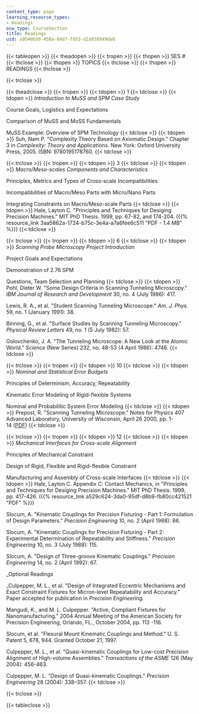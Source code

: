 ```yaml
---
content_type: page
learning_resource_types:
- Readings
ocw_type: CourseSection
title: Readings
uid: a9540b50-458a-84d7-fd53-d2a938949de8
---
```


{{< tableopen >}}
{{< theadopen >}}
{{< tropen >}}
{{< thopen >}}
SES #
{{< thclose >}}
{{< thopen >}}
TOPICS
{{< thclose >}}
{{< thopen >}}
READINGS
{{< thclose >}}

{{< trclose >}}

{{< theadclose >}}
{{< tropen >}}
{{< tdopen >}}
1
{{< tdclose >}}
{{< tdopen >}}
_Introduction to MuSS and SPM Case Study_  
  
Course Goals, Logistics and Expectations  
  
Comparison of MuSS and MoSS Fundamentals  
  
MuSS Example: Overview of SPM Technology
{{< tdclose >}}
{{< tdopen >}}
Suh, Nam P. "Complexity Theory Based on Axiomatic Design." Chapter 3 in _Complexity: Theory and Applications._ New York: Oxford University Press, 2005. ISBN: 9780195178760.
{{< tdclose >}}

{{< trclose >}}
{{< tropen >}}
{{< tdopen >}}
3
{{< tdclose >}}
{{< tdopen >}}
_Macro/Meso-scales Components and Characteristics_  
  
Principles, Metrics and Types of Cross-scale Incompatibilities  
  
Incompatibilities of Macro/Meso Parts with Micro/Nano Parts  
  
Integrating Constraints on Macro/Meso-scale Parts
{{< tdclose >}}
{{< tdopen >}}
Hale, Layton C. "Principles and Techniques for Desiging Precision Machines." MIT PhD Thesis. 1999, pp. 67-82, and 174-204. ({{% resource_link 3aa5862a-1724-b75c-3e4a-a7a6fee6c511 "PDF - 1.4 MB" %}})
{{< tdclose >}}

{{< trclose >}}
{{< tropen >}}
{{< tdopen >}}
6
{{< tdclose >}}
{{< tdopen >}}
_Scanning Probe Microscopy Project Introduction_  
  
Project Goals and Expectations  
  
Demonstration of 2.76 SPM  
  
Questions, Team Selection and Planning
{{< tdclose >}}
{{< tdopen >}}
Pohl, Dieter W. "Some Design Criteria in Scanning Tunneling Microscopy." _IBM Journal of Research and Development_ 30, no. 4 (July 1986): 417.  
  
Lewis, R. A., et al. "Student Scanning Tunneling Microscope." _Am. J. Phys._ 59, no. 1 (January 1991): 38.  
  
Binning, G., et al. "Surface Studies by Scanning Tunneling Microscopy." _Physical Review Letters_ 49, no. 1 (5 July 1982): 57.  
  
Golovchenko, J. A. "The Tunneling Microscope: A New Look at the Atomic World." _Science_ (New Series) 232, no. 48-53 (4 April 1986): 4746.
{{< tdclose >}}

{{< trclose >}}
{{< tropen >}}
{{< tdopen >}}
10
{{< tdclose >}}
{{< tdopen >}}
_Nominal and Statistical Error Budgets_  
  
Principles of Determinism, Accuracy, Repeatability  
  
Kinematic Error Modeling of Rigid-flexible Systems  
  
Nominal and Probabilitic System Error Modeling
{{< tdclose >}}
{{< tdopen >}}
Prepost, R. "Scanning Tunneling Microscope." Notes for Physics 407 Advanced Laboratory, University of Wisconsin, April 26 2000, pp. 1-14 ([PDF](http://www.hep.wisc.edu/~prepost/407/istm/istm.pdf))
{{< tdclose >}}

{{< trclose >}}
{{< tropen >}}
{{< tdopen >}}
12
{{< tdclose >}}
{{< tdopen >}}
_Mechanical Interfaces for Cross-scale Alignment_  
  
Principles of Mechanical Constraint  
  
Design of Rigid, Flexible and Rigid-flexible Constraint  
  
Manufacturing and Assembly of Cross-scale Interfaces
{{< tdclose >}}
{{< tdopen >}}
Hale, Layton C. Appendix C: Contact Mechanics, in "Principles and Techniques for Desiging Precision Machines." MIT PhD Thesis. 1999, pp. 417-426. ({{% resource_link a529c624-3da0-95df-d8b9-fb80cc421521 "PDF" %}})  
  
Slocum, A. "Kinematic Couplings for Precision Fixturing - Part 1: Formulation of Design Parameters." _Precision Engineering_ 10, no. 2 (April 1988): 86.  
  
Slocum, A. "Kinematic Couplings for Precision Fixturing - Part 2: Experimental Determination of Repeatability and Stiffness." _Precision Engineering_ 10, no. 3 (July 1988): 115.  
  
Slocum, A. "Design of Three-groove Kinematic Couplings." _Precision Engineering_ 14, no. 2 (April 1992): 67.  
  
_Optional Readings  
  
_Culpepper, M. L., et al. "Design of Integrated Eccentric Mechanisms and Exact Constraint Fixtures for Micron-level Repeatability and Accuracy." Paper accepted for publication in _Precision Engineering._  
  
Mangudi, K., and M. L. Culpepper. "Active, Compliant Fixtures for Nanomanufacturing." 2004 Annual Meeting of the American Society for Precision Engineering, Orlando, FL., October 2004, pp. 113 -116.  
  
Slocum, et al. "Flexural Mount Kinematic Couplings and Method." U. S. Patent 5, 678, 944. Granted October 21, 1997.  
  
Culpepper, M. L., et al. "Quasi-kinematic Couplings for Low-cost Precision Alignment of High-volume Assemblies." _Transactions of the ASME_ 126 (May 2004): 456-463.  
  
Culpepper, M. L. "Design of Quasi-kinematic Couplings." _Precision Engineering_ 28 (2004): 338–357.
{{< tdclose >}}

{{< trclose >}}

{{< tableclose >}}